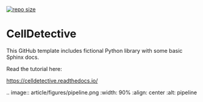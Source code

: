 [![repo size](https://img.shields.io/github/repo-size/remyeltorro/celldetective)](https://github.com/remyeltorro/celldetective/)

CellDetective
=============

This GitHub template includes fictional Python library
with some basic Sphinx docs.

Read the tutorial here:

https://celldetective.readthedocs.io/

.. image:: article/figures/pipeline.png
    :width: 90%
    :align: center
    :alt: pipeline
